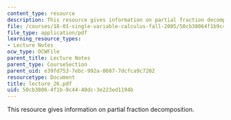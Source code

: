 ```yaml
---
content_type: resource
description: This resource gives information on partial fraction decomposition.
file: /courses/18-01-single-variable-calculus-fall-2005/50cb38064f1b9c4440dc3e223ed1194b_lecture_26.pdf
file_type: application/pdf
learning_resource_types:
- Lecture Notes
ocw_type: OCWFile
parent_title: Lecture Notes
parent_type: CourseSection
parent_uid: e39fd753-7ebc-992a-0607-7dcfca9c7202
resourcetype: Document
title: lecture_26.pdf
uid: 50cb3806-4f1b-9c44-40dc-3e223ed1194b
---
```

This resource gives information on partial fraction decomposition.

